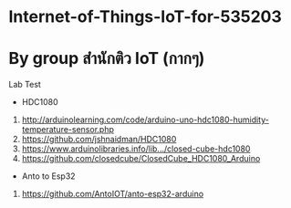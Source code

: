 # Internet-of-Things-IoT-for-535203
# By group สำนักติว IoT (กากๆ)
Lab Test 
- HDC1080
1. http://arduinolearning.com/code/arduino-uno-hdc1080-humidity-temperature-sensor.php
2. https://github.com/jshnaidman/HDC1080
3. https://www.arduinolibraries.info/lib.../closed-cube-hdc1080
4. https://github.com/closedcube/ClosedCube_HDC1080_Arduino

- Anto to Esp32
1. https://github.com/AntoIOT/anto-esp32-arduino
